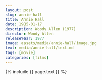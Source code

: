 ```yaml
---
layout: post
slug: annie-hall
title: Annie Hall
date: 1985-01-17
description: Woody Allen (1977)
director: Woody Allen
releaseYear: 1977
image: assets/media/annie-hall/image.jpg
text: media/annie-hall/text.md
tags: [movie]
categories: [films]
---
```


{% include  {{ page.text }} %}


